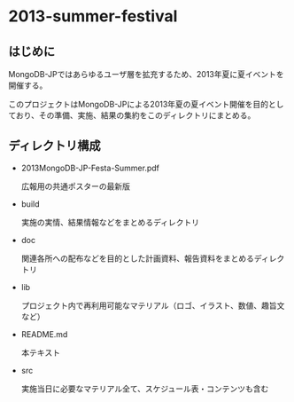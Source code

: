 2013-summer-festival
====================

はじめに
---------------------
MongoDB-JPではあらゆるユーザ層を拡充するため、2013年夏に夏イベントを開催する。

このプロジェクトはMongoDB-JPによる2013年夏の夏イベント開催を目的としており、その準備、実施、結果の集約をこのディレクトリにまとめる。

ディレクトリ構成
---------------------

* 2013MongoDB-JP-Festa-Summer.pdf

  広報用の共通ポスターの最新版

* build

  実施の実情、結果情報などをまとめるディレクトリ

* doc

  関連各所への配布などを目的とした計画資料、報告資料をまとめるディレクトリ

* lib

  プロジェクト内で再利用可能なマテリアル（ロゴ、イラスト、数値、趣旨文など）

* README.md

  本テキスト

* src

  実施当日に必要なマテリアル全て、スケジュール表・コンテンツも含む